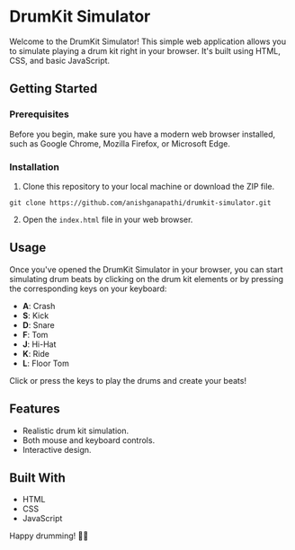 # DrumKit Simulator

Welcome to the DrumKit Simulator! This simple web application allows you to simulate playing a drum kit right in your browser. It's built using HTML, CSS, and basic JavaScript.


## Getting Started

### Prerequisites

Before you begin, make sure you have a modern web browser installed, such as Google Chrome, Mozilla Firefox, or Microsoft Edge.

### Installation

1. Clone this repository to your local machine or download the ZIP file.

```
git clone https://github.com/anishganapathi/drumkit-simulator.git
```

2. Open the `index.html` file in your web browser.

## Usage

Once you've opened the DrumKit Simulator in your browser, you can start simulating drum beats by clicking on the drum kit elements or by pressing the corresponding keys on your keyboard:

- **A**: Crash
- **S**: Kick
- **D**: Snare
- **F**: Tom
- **J**: Hi-Hat
- **K**: Ride
- **L**: Floor Tom

Click or press the keys to play the drums and create your beats!

## Features

- Realistic drum kit simulation.
- Both mouse and keyboard controls.
- Interactive design.

## Built With

- HTML
- CSS
- JavaScript

Happy drumming! 🥁🎶
